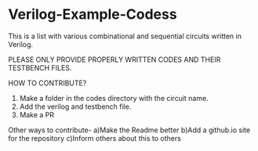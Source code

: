 # Verilog-Example-Codess
This is a list with various combinational and sequential circuits written in Verilog. 

PLEASE ONLY PROVIDE PROPERLY WRITTEN CODES AND THEIR TESTBENCH FILES.

HOW TO CONTRIBUTE?
1) Make a folder in the codes directory with the circuit name. 
2) Add the verilog and testbench file.
3) Make a PR

Other ways to contribute-
a)Make the Readme better
b)Add a github.io site for the repository
c)Inform others about this to others
